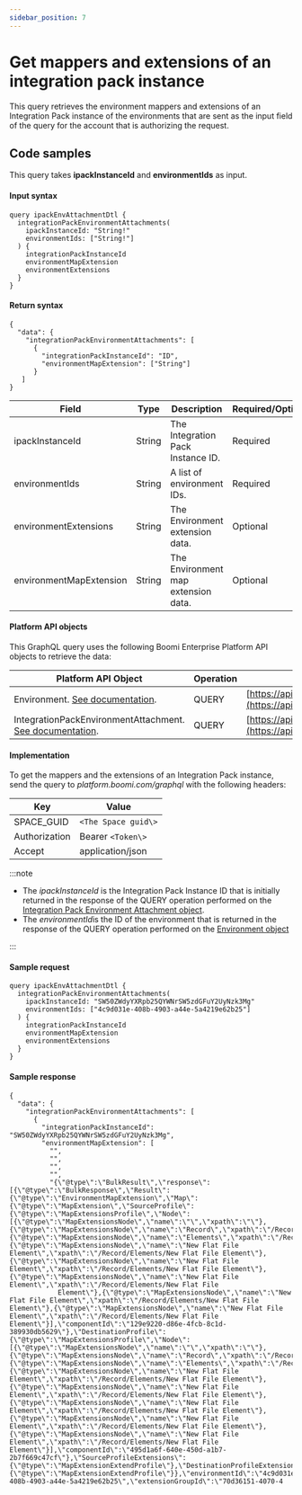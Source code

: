 ```yaml
---
sidebar_position: 7
---
```

# Get mappers and extensions of an integration pack instance

<head>
  <meta name="guidename" content="Spaces"/>
  <meta name="context" content="GUID-6aa7b036-6866-4cca-b9c5-233f9ce1507c"/>
</head>


This query retrieves the environment mappers and extensions of an Integration Pack instance of the environments that are sent as the input field of the query for the account that is authorizing the request.

## Code samples 

This query takes **ipackInstanceId** and **environmentIds** as input.

#### Input syntax

``` {#codeblock_c3s_k13_1yb}
query ipackEnvAttachmentDtl {
  integrationPackEnvironmentAttachments(
    ipackInstanceId: "String!"
    environmentIds: ["String!"]
  ) {
    integrationPackInstanceId
    environmentMapExtension
    environmentExtensions
  }
}
```

#### Return syntax

``` {#codeblock_qk3_l13_1yb}
{
  "data": {
    "integrationPackEnvironmentAttachments": [
      {
        "integrationPackInstanceId": "ID",
        "environmentMapExtension": ["String"]
      }
   ]
}

```

|Field|Type|Description|Required/Optional|
|-----|----|-----------|-----------------|
|ipackInstanceId|String|The Integration Pack Instance ID.|Required|
|environmentIds|String|A list of environment IDs.|Required|
|environmentExtensions|String|The Environment extension data.|Optional|
|environmentMapExtension|String|The Environment map extension data.|Optional|

#### Platform API objects

This GraphQL query uses the following Boomi Enterprise Platform API objects to retrieve the data:

|Platform API Object|Operation|URL|
|-------------------|---------|---|
|Environment. [See documentation](https://developer.boomi.com/api/platformapi#tag/Environment).|QUERY|[https://api.boomi.com/api/rest/v1/accountId/Environment/query](https://api.boomi.com/api/rest/v1/accountId/Environment/query)|
|IntegrationPackEnvironmentAttachment. [See documentation](https://developer.boomi.com/api/platformapi#tag/IntegrationPackEnvironmentAttachment).|QUERY|[https://api.boomi.com/api/rest/v1/accountId/IntegrationPackEnvironmentAttachment/query](https://api.boomi.com/api/rest/v1/accountId/IntegrationPackEnvironmentAttachment/query)|


#### Implementation

To get the mappers and the extensions of an Integration Pack instance, send the query to *platform.boomi.com/graphql* with the following headers:

|Key|Value|
|---|-----|
|SPACE\_GUID|`<The Space guid\>`|
|Authorization|Bearer `<Token\>`|
|Accept|application/json|

:::note

-   The *ipackInstanceId* is the Integration Pack Instance ID that is initially returned in the response of the QUERY operation performed on the [Integration Pack Environment Attachment object](https://developer.boomi.com/api/platformapi#tag/IntegrationPackEnvironmentAttachment).
-   The *environmentId*is the ID of the environment that is returned in the response of the QUERY operation performed on the [Environment object](https://developer.boomi.com/api/platformapi#tag/Environment)

:::

#### Sample request

``` {#codeblock_v31_gb3_1yb}
query ipackEnvAttachmentDtl {
  integrationPackEnvironmentAttachments(
    ipackInstanceId: "SW50ZWdyYXRpb25QYWNrSW5zdGFuY2UyNzk3Mg"
    environmentIds: ["4c9d031e-408b-4903-a44e-5a4219e62b25"]
  ) {
    integrationPackInstanceId
    environmentMapExtension
    environmentExtensions
  }
}

```

#### Sample response

``` {#codeblock_mlm_hb3_1yb}
{
  "data": {
    "integrationPackEnvironmentAttachments": [
      {
        "integrationPackInstanceId": "SW50ZWdyYXRpb25QYWNrSW5zdGFuY2UyNzk3Mg",
        "environmentMapExtension": [
          "",
          "",
          "",
          "",
          "{\"@type\":\"BulkResult\",\"response\":[{\"@type\":\"BulkResponse\",\"Result\":{\"@type\":\"EnvironmentMapExtension\",\"Map\":{\"@type\":\"MapExtension\",\"SourceProfile\":{\"@type\":\"MapExtensionsProfile\",\"Node\":[{\"@type\":\"MapExtensionsNode\",\"name\":\"\",\"xpath\":\"\"},{\"@type\":\"MapExtensionsNode\",\"name\":\"Record\",\"xpath\":\"/Record\"},{\"@type\":\"MapExtensionsNode\",\"name\":\"Elements\",\"xpath\":\"/Record/Elements\"},{\"@type\":\"MapExtensionsNode\",\"name\":\"New Flat File Element\",\"xpath\":\"/Record/Elements/New Flat File Element\"},{\"@type\":\"MapExtensionsNode\",\"name\":\"New Flat File Element\",\"xpath\":\"/Record/Elements/New Flat File Element\"},{\"@type\":\"MapExtensionsNode\",\"name\":\"New Flat File Element\",\"xpath\":\"/Record/Elements/New Flat File 
            Element\"},{\"@type\":\"MapExtensionsNode\",\"name\":\"New Flat File Element\",\"xpath\":\"/Record/Elements/New Flat File Element\"},{\"@type\":\"MapExtensionsNode\",\"name\":\"New Flat File Element\",\"xpath\":\"/Record/Elements/New Flat File Element\"}],\"componentId\":\"129e9220-d86e-4fcb-8c1d-389930db5629\"},\"DestinationProfile\":{\"@type\":\"MapExtensionsProfile\",\"Node\":[{\"@type\":\"MapExtensionsNode\",\"name\":\"\",\"xpath\":\"\"},{\"@type\":\"MapExtensionsNode\",\"name\":\"Record\",\"xpath\":\"/Record\"},{\"@type\":\"MapExtensionsNode\",\"name\":\"Elements\",\"xpath\":\"/Record/Elements\"},{\"@type\":\"MapExtensionsNode\",\"name\":\"New Flat File Element\",\"xpath\":\"/Record/Elements/New Flat File Element\"},{\"@type\":\"MapExtensionsNode\",\"name\":\"New Flat File Element\",\"xpath\":\"/Record/Elements/New Flat File Element\"},{\"@type\":\"MapExtensionsNode\",\"name\":\"New Flat File Element\",\"xpath\":\"/Record/Elements/New Flat File Element\"},{\"@type\":\"MapExtensionsNode\",\"name\":\"New Flat File Element\",\"xpath\":\"/Record/Elements/New Flat File Element\"},{\"@type\":\"MapExtensionsNode\",\"name\":\"New Flat File Element\",\"xpath\":\"/Record/Elements/New Flat File Element\"}],\"componentId\":\"495d1a6f-640e-450d-a1b7-2b7f669c47cf\"},\"SourceProfileExtensions\":{\"@type\":\"MapExtensionExtendProfile\"},\"DestinationProfileExtensions\":{\"@type\":\"MapExtensionExtendProfile\"}},\"environmentId\":\"4c9d031e-408b-4903-a44e-5a4219e62b25\",\"extensionGroupId\":\"70d36151-4070-4

```